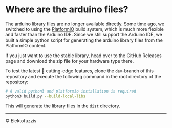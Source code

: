 # Where are the arduino files?

The arduino library files are no longer available directly. Some time ago, we switched 
to using the [PlatformIO](https://platformio.org/) build system, which is much more
flexible and faster than the Arduino IDE. Since we still support the Arduino IDE, we
built a simple python script for generating the arduino library files from the PlatformIO
content. 

If you just want to use the stable library, head over to the GitHub Releases page and download
the zip file for your hardware type there.

To test the latest 🔪 cutting-edge features, clone the `dev`-branch of this repository and
execute the following command in the root directory of the repository:

```bash
# A valid python3 and platformio installation is required
python3 build.py --build-local-libs
```

This will generate the library files in the `dist` directory. 

<hr>
&copy; Elektofuzzis